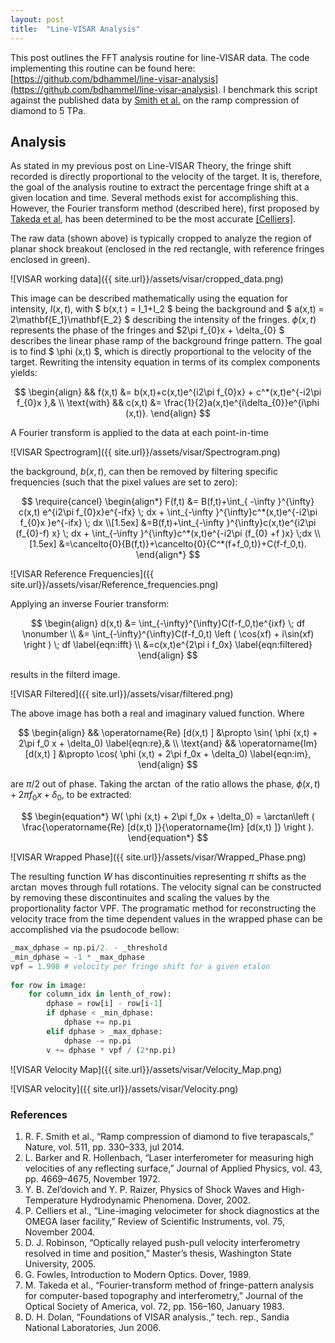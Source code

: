 ```yaml
---
layout: post
title:  "Line-VISAR Analysis"
---
```


This post outlines the FFT analysis routine for line-VISAR data. The code implementing this  routine can be found here: [https://github.com/bdhammel/line-visar-analysis](https://github.com/bdhammel/line-visar-analysis). I benchmark this script against the published data by [Smith et al.](#ref) on the ramp compression of diamond to 5 TPa.


## Analysis

As stated in my previous post on Line-VISAR Theory, the fringe shift recorded is directly proportional to the velocity of the target. It is, therefore, the goal of the analysis routine to extract the percentage fringe shift at a given location and time. Several methods exist for accomplishing this. However, the Fourier transform method (described here), first proposed by [Takeda et al](#ref), has been determined to be the most accurate [[Celliers]](#ref).

The raw data (shown above) is typically cropped to analyze the region of planar shock breakout (enclosed in the red rectangle, with reference fringes enclosed in green). 

![VISAR working data]({{ site.url}}/assets/visar/cropped_data.png)

This image can be described mathematically using the equation for intensity, $I(x, t)$,  with $ b(x,t ) = I_1+I_2 $ being the background and $ a(x,t) =  2\mathbf{E_1}\mathbf{E_2} $ describing the intensity of the fringes. $\phi (x,t)$ represents the phase of the fringes and $2\pi f_{0}x + \delta_{0} $ describes the linear phase ramp of the background fringe pattern. The goal is to find $ \phi (x,t) $, which is directly proportional to the velocity of the target. Rewriting the intensity equation in terms of its complex components yields:

$$
\begin{align}
&& f(x,t) &= b(x,t)+c(x,t)e^{i2\pi f_{0}x} + c^*(x,t)e^{-i2\pi f_{0}x },& \\
\text{with} && c(x,t) &= \frac{1}{2}a(x,t)e^{i\delta_{0}}e^{i\phi (x,t)}. 
\end{align}
$$


A Fourier transform is applied to the data at each point-in-time 

![VISAR Spectrogram]({{ site.url}}/assets/visar/Spectrogram.png)

the background, $b(x,t)$, can then be removed by filtering specific frequencies (such that the pixel values are set to zero):

$$
\require{cancel}
\begin{align*}
F(f,t) &= B(f,t)+\int_{ -\infty }^{\infty} c(x,t) e^{i2\pi f_{0}x}e^{-ifx} \; dx + \int_{-\infty }^{\infty}c^*(x,t)e^{-i2\pi f_{0}x }e^{-ifx} \; dx \\[1.5ex]
&=B(f,t)+\int_{-\infty }^{\infty}c(x,t)e^{i2\pi (f_{0}-f) x} \; dx + \int_{-\infty }^{\infty}c^*(x,t)e^{-i2\pi (f_{0} +f )x} \;dx \\[1.5ex]
&=\cancelto{0}{B(f,t)}+\cancelto{0}{C^*(f+f_0,t)}+C(f-f_0,t).
\end{align*}
$$

![VISAR Reference Frequencies]({{ site.url}}/assets/visar/Reference_frequencies.png)


Applying an inverse Fourier transform:

$$
\begin{align}
d(x,t) &= \int_{-\infty}^{\infty}C(f-f_0,t)e^{ixf} \; df \nonumber \\
&= \int_{-\infty}^{\infty}C(f-f_0,t) \left ( \cos(xf) + i\sin(xf) \right ) \; df  \label{eqn:ifft} \\
&=c(x,t)e^{2\pi i f_0x} \label{eqn:filtered}
\end{align}
$$

results in the filterd image. 

![VISAR Filtered]({{ site.url}}/assets/visar/filtered.png)

The above image has both a real and imaginary valued function. Where

$$
\begin{align}
&& \operatorname{Re} [d(x,t) ] &\propto  \sin( \phi (x,t) + 2\pi f_0 x + \delta_0) \label{eqn:re},& \\ 
\text{and} && \operatorname{Im} [d(x,t) ] &\propto  \cos( \phi (x,t) + 2\pi f_0x + \delta_0) \label{eqn:im},
\end{align}
$$

are $\pi/2$ out of phase. Taking the $\arctan$ of the ratio allows the phase, $\phi (x,t) + 2\pi f_0x + \delta_0$, to be extracted: 

$$
\begin{equation*}
W( \phi (x,t) + 2\pi f_0x + \delta_0) = \arctan\left ( \frac{\operatorname{Re} [d(x,t) ]}{\operatorname{Im} [d(x,t) ]} \right ).
\end{equation*}
$$

![VISAR Wrapped Phase]({{ site.url}}/assets/visar/Wrapped_Phase.png)

The resulting function $W$ has discontinuities representing $\pi$ shifts as the $\arctan$ moves through full rotations. The velocity signal can be constructed by removing these discontinuites and scaling the values by the proportionality factor VPF. The programatic method for reconstructing the velocity trace from the time dependent values in the wrapped phase can be accomplished via the psudocode bellow:
 
~~~python
_max_dphase = np.pi/2. - _threshold
_min_dphase = -1 * _max_dphase
vpf = 1.998 # velocity per fringe shift for a given etalon
 
for row in image:
    for column_idx in lenth_of_row):
        dphase = row[i] - row[i-1] 
        if dphase < _min_dphase:
            dphase += np.pi
        elif dphase > _max_dphase:
            dphase -= np.pi
        v += dphase * vpf / (2*np.pi)
~~~

![VISAR Velocity Map]({{ site.url}}/assets/visar/Velocity_Map.png)


![VISAR velocity]({{ site.url}}/assets/visar/Velocity.png)

### <a name="ref"></a> References

 1. R. F. Smith et al.,  “Ramp compression of diamond to five terapascals,” Nature, vol. 511, pp. 330–333, jul 2014.
 2. L. Barker and R. Hollenbach, “Laser interferometer for measuring high velocities of any reflecting surface,” Journal of Applied Physics, vol. 43, pp. 4669–4675, November 1972.
 3. Y. B. Zel’dovich and Y. P. Raizer, Physics of Shock Waves and High-Temperature Hydrodynamic Phenomena. Dover, 2002.
 4. P. Celliers et al., “Line-imaging velocimeter for shock diagnostics at the OMEGA laser facility,” Review of Scientific Instruments, vol. 75, November 2004.
 5. D. J. Robinson, “Optically relayed push-pull velocity interferometry resolved in time and position,” Master’s thesis, Washington State University, 2005.
 6. G. Fowles, Introduction to Modern Optics. Dover, 1989.
 7. M. Takeda et al., “Fourier-transform method of fringe-pattern analysis for computer-based topography and interferometry,” Journal of the Optical Society of America, vol. 72, pp. 156–160, January 1983.
 8. D. H. Dolan, “Foundations of VISAR analysis.,” tech. rep., Sandia National Laboratories, Jun 2006.

